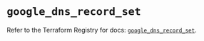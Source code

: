 # `google_dns_record_set`

Refer to the Terraform Registry for docs: [`google_dns_record_set`](https://registry.terraform.io/providers/hashicorp/google/6.49.2/docs/resources/dns_record_set).
